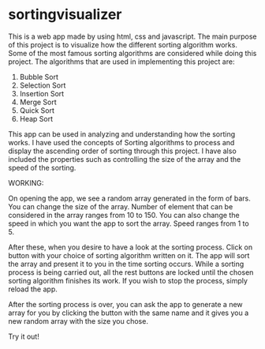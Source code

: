 # sortingvisualizer

This is a web app made by using html, css and javascript. The main purpose of this project is to visualize how the different sorting algorithm works. Some of the most
famous sorting algorithms are considered while doing this project. The algorithms that are used in implementing this project are:
1. Bubble Sort
2. Selection Sort
3. Insertion Sort
4. Merge Sort
5. Quick Sort
6. Heap Sort

This app can be used in analyzing and understanding how the sorting works. I have used the concepts of Sorting algorithms to process and display the ascending order of sorting 
through this project. I have also included the properties such as controlling the size of the array and the speed of the sorting.

WORKING:

On opening the app, we see a random array generated in the form of bars. You can change the size of the array. Number of element that can be considered in the array ranges
from 10 to 150. You can also change the speed in which you want the app to sort the array. Speed ranges from 1 to 5. 

After these, when you desire to have a look at the sorting process. Click on button with your choice of sorting algorithm written on it. The app will sort the array and present
it to you in the time sorting occurs. While a sorting process is being carried out, all the rest buttons are locked until the chosen sorting algorithm finishes its work. If you 
wish to stop the process, simply reload the app.

After the sorting process is over, you can ask the app to generate a new array for you by clicking the button with the same name and it gives you a new random array with the
size you chose. 

Try it out!
